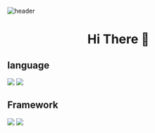 ![header](https://capsule-render.vercel.app/api?type=waving&color=auto&height=300&section=header&text=ChiJun%20In&fontSize=90&animation=fadeIn&fontAlignY=38&desc=Embedded%20Software%20Developer&descAlignY=51&descAlign=72)

# <p align='center'> Hi There 👋</p>

## language

<div>
  <img src="https://img.shields.io/badge/C/C99-A8B9CC?style=flat-square&logo=C&logoColor=black">
  <img src="https://img.shields.io/badge/Python-3776AB?style=flat-square&logo=Python&logoColor=white">
</div>

## Framework

<div>
  <img src="https://img.shields.io/badge/Django-092E20?style=flat-square&logo=C&logoColor=White">
  <img src="https://img.shields.io/badge/Python-3776AB?style=flat-square&logo=Python&logoColor=white">
</div>
